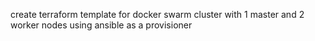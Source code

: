 create terraform template for docker swarm cluster with 1 master and 2 worker nodes using ansible as a provisioner

